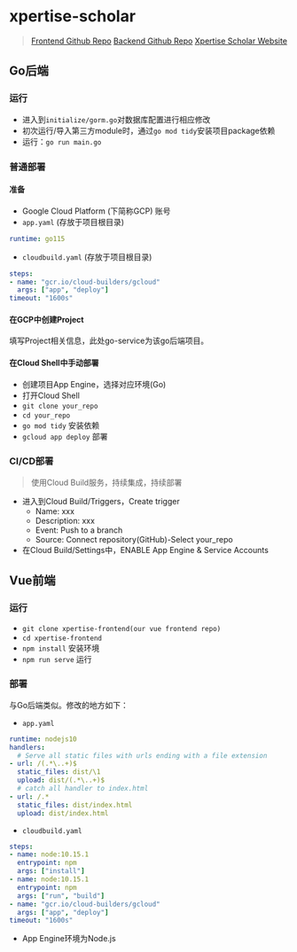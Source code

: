 # xpertise-scholar

> [Frontend Github Repo](https://github.com/Coach257/xpertise-frontend)
> [Backend Github Repo](https://github.com/Coach257/xpertise-go)
> [Xpertise Scholar Website](https://xpertise-buaa.df.r.appspot.com/)

## Go后端

### 运行

- 进入到`initialize/gorm.go`对数据库配置进行相应修改
- 初次运行/导入第三方module时，通过`go mod tidy`安装项目package依赖
- 运行：`go run main.go`

### 普通部署

#### 准备

- Google Cloud Platform (下简称GCP) 账号
- `app.yaml` (存放于项目根目录)

```yaml
runtime: go115
```

- `cloudbuild.yaml` (存放于项目根目录)

```yaml
steps:
- name: "gcr.io/cloud-builders/gcloud"
  args: ["app", "deploy"]
timeout: "1600s"
```

#### 在GCP中创建Project

填写Project相关信息，此处go-service为该go后端项目。

#### 在Cloud Shell中手动部署

- 创建项目App Engine，选择对应环境(Go)
- 打开Cloud Shell
- `git clone your_repo`
- `cd your_repo`
- `go mod tidy` 安装依赖
- `gcloud app deploy` 部署

### CI/CD部署

> 使用Cloud Build服务，持续集成，持续部署

- 进入到Cloud Build/Triggers，Create trigger
  - Name: xxx
  - Description: xxx
  - Event: Push to a branch
  - Source: Connect repository(GitHub)-Select your_repo
- 在Cloud Build/Settings中，ENABLE App Engine & Service Accounts

## Vue前端

### 运行

- `git clone xpertise-frontend(our vue frontend repo)`
- `cd xpertise-frontend`
- `npm install` 安装环境
- `npm run serve` 运行

### 部署

与Go后端类似。修改的地方如下：

- `app.yaml`

```yaml
runtime: nodejs10
handlers:
  # Serve all static files with urls ending with a file extension
- url: /(.*\..+)$ 
  static_files: dist/\1
  upload: dist/(.*\..+)$
  # catch all handler to index.html
- url: /.*
  static_files: dist/index.html
  upload: dist/index.html
```

- `cloudbuild.yaml`

```yaml
steps:
- name: node:10.15.1
  entrypoint: npm
  args: ["install"]
- name: node:10.15.1
  entrypoint: npm
  args: ["run", "build"]
- name: "gcr.io/cloud-builders/gcloud"
  args: ["app", "deploy"]
timeout: "1600s"
```

- App Engine环境为Node.js
